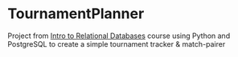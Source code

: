 # TournamentPlanner
Project from [Intro to Relational Databases](https://www.udacity.com/course/viewer#!/c-ud197/l-3521918727/m-3519689284) course using Python and PostgreSQL to create a simple tournament tracker &amp; match-pairer
